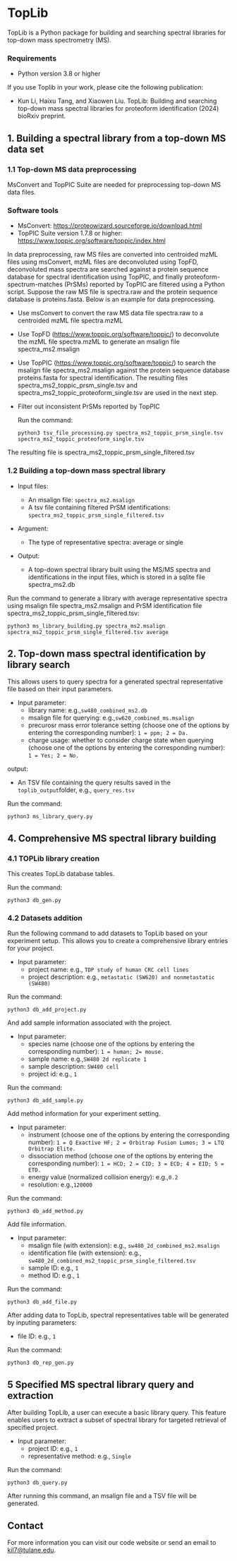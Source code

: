 # TopLib 

TopLib is a Python package for building and searching spectral libraries for
top-down mass spectrometry (MS).  

### Requirements
* Python version 3.8 or higher

If you use Toplib in your work, please cite the following publication:

* Kun Li, Haixu Tang, and Xiaowen Liu. TopLib: Building and searching top-down mass spectral libraries for proteoform identification (2024) bioRxiv preprint.
 

## 1. Building a spectral library from a top-down MS data set 

### 1.1 Top-down MS data preprocessing 

MsConvert and TopPIC Suite are needed for preprocessing top-down MS data files.

### Software tools  

* MsConvert: https://proteowizard.sourceforge.io/download.html
* TopPIC Suite version 1.7.8 or higher: https://www.toppic.org/software/toppic/index.html

In data preprocessing, raw MS files are converted into centroided mzML files using msConvert, 
mzML files are deconvoluted using TopFD, deconvoluted mass spectra are searched against 
a protein sequence database for spectral identification using TopPIC, and
finally proteoform-spectrum-matches (PrSMs) reported by TopPIC are filtered using a Python script. Suppose
the raw MS file is spectra.raw and the protein sequence database is
proteins.fasta. Below is an example for data preprocessing.    

* Use msConvert to convert the raw MS data file spectra.raw to a centroided mzML file spectra.mzML 
* Use TopFD (https://www.toppic.org/software/toppic/) to deconvolute the mzML file spectra.mzML to generate an msalign file spectra_ms2.msalign
* Use TopPIC (https://www.toppic.org/software/toppic/) to search the msalign file spectra_ms2.msalign against the protein sequence database proteins.fasta for spectral identification. The resulting files spectra_ms2_toppic_prsm_single.tsv and spectra_ms2_toppic_proteoform_single.tsv are used in the next step.  
* Filter out inconsistent PrSMs reported by TopPIC 

  Run the command: 
  ```
  python3 tsv_file_processing.py spectra_ms2_toppic_prsm_single.tsv spectra_ms2_toppic_proteoform_single.tsv
  ```
The resulting file is spectra_ms2_toppic_prsm_single_filtered.tsv


### 1.2 Building a top-down mass spectral library  

* Input files: 
  * An msalign file: ```spectra_ms2.msalign```
  * A tsv file containing filtered PrSM identifications: ```spectra_ms2_toppic_prsm_single_filtered.tsv```

* Argument: 
  * The type of representative spectra: average or single 

 
* Output: 
  * A top-down spectral library built using the MS/MS spectra and identifications in the input files, which is stored in a sqlite file spectra_ms2.db     

Run the command to generate a library with average representative spectra using msalign file spectra_ms2.msalign and PrSM identification file spectra_ms2_toppic_prsm_single_filtered.tsv: 
```
python3 ms_library_building.py spectra_ms2.msalign spectra_ms2_toppic_prsm_single_filtered.tsv average
```

## 2. Top-down mass spectral identification by library search 
This allows users to query spectra for a generated spectral representative file based on their input parameters. 

* Input parameter:
  * library name: e.g.,```sw480_combined_ms2.db```
  * msalign file for querying: e.g.,```sw620_combined_ms.msalign```
  * precurosr mass error tolerance setting (choose one of the options by entering the corresponding number): ```1 = ppm; 2 = Da.```
  * charge usage: whether to consider charge state when querying (choose one of the options by entering the corresponding number): ```1 = Yes; 2 = No.```

output: 
  * An TSV file containing the query results saved in the ```toplib_output```folder, e.g., ```query_res.tsv```

Run the command: 
```
python3 ms_library_query.py 
```

## 4. Comprehensive MS spectral library building
### 4.1 TOPLib library creation
This creates TopLib database tables.

Run the command: 
```
python3 db_gen.py 
```

### 4.2 Datasets addition
Run the following command to add datasets to TopLib based on your experiment setup. This allows you to create a comprehensive library entries for your project.

* Input parameter:
  * project name: e.g., ```TDP study of human CRC cell lines```
  * project description: e.g., ```metastatic (SW620) and nonmetastatic (SW480)```

Run the command:   
```
python3 db_add_project.py 
```

And add sample information associated with the project.

* Input parameter:
  * species name (choose one of the options by entering the corresponding number): ```1 = human; 2= mouse.```
  * sample name: e.g.,```SW480 2d replicate 1```
  * sample description: ```SW480 cell```
  * project id: e.g., ```1```

Run the command: 
```
python3 db_add_sample.py 
```

Add method information for your experiment setting. 

* Input parameter: 
  * instrument (choose one of the options by entering the corresponding number): ```1 = Q Exactive HF; 2 = Orbitrap Fusion Lumos; 3 = LTQ Orbitrap Elite.```
  * dissociation method (choose one of the options by entering the corresponding number): ```1 = HCD; 2 = CID; 3 = ECD; 4 = EID; 5 = ETD.```
  * energy value (normalized collision energy): e.g.,```0.2```
  * resolution: e.g.,```120000```

Run the command:
```
python3 db_add_method.py   
```

Add file information.

* Input parameter:
  * msalign file (with extension): e.g., ```sw480_2d_combined_ms2.msalign```
  * identification file (with extension): e.g., ```sw480_2d_combined_ms2_toppic_prsm_single_filtered.tsv```
  * sample ID: e.g., ```1```
  * method ID: e.g., ```1```

Run the command:
```
python3 db_add_file.py  
```

After adding data to TopLib, spectral representatives table will be generated by inputing parameters:
  * file ID: e.g., ```1```

Run the command:
```
python3 db_rep_gen.py  
```

## 5 Specified MS spectral library query and extraction
After building TopLib, a user can execute a basic library query. This feature enables users to extract a subset of spectral library for targeted retrieval of specified project.

* Input parameter:
  * project ID: e.g., ```1```
  * representative method: e.g., ```Single```
    
Run the command:
```
python3 db_query.py  
```
After running this command, an msalign file and a TSV file will be generated.


## Contact
For more information you can visit our code website or send an email to kil7@tulane.edu.
